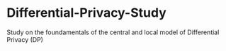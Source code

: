 # Differential-Privacy-Study
Study on the foundamentals of the central and local model of Differential Privacy (DP)
